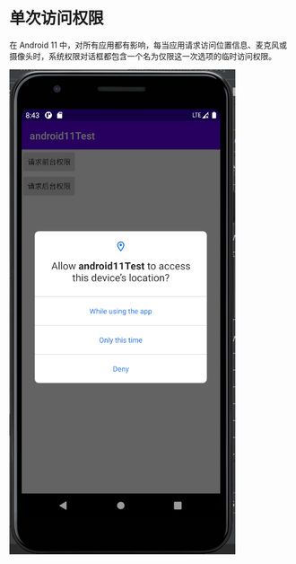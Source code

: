 # 单次访问权限
在 Android 11 中，对所有应用都有影响，每当应用请求访问位置信息、麦克风或摄像头时，系统权限对话框都包含一个名为仅限这一次选项的临时访问权限。

![](../assets/CC3C2B4F-7DD9-4660-B18D-C56B60174F54.png)

